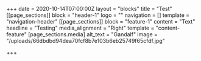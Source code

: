 +++
date = 2020-10-14T07:00:00Z
layout = "blocks"
title = "Test"
[[page_sections]]
block = "header-1"
logo = ""
navigation = []
template = "navigation-header"
[[page_sections]]
block = "feature-1"
content = "Text"
headline = "Testing"
media_alignment = "Right"
template = "content-feature"
[page_sections.media]
alt_text = "Gandalf"
image = "/uploads/66dbdbd94dea70fcf8b7e103b6eb25749f65cfdf.jpg"

+++
